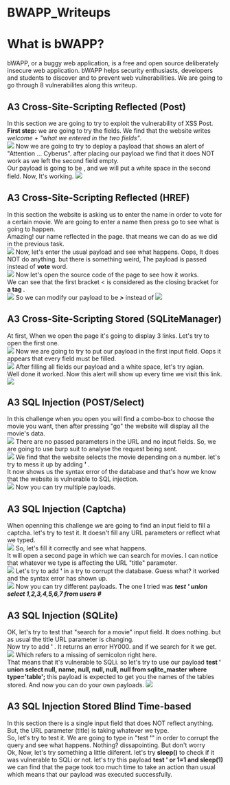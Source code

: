 # BWAPP_Writeups

<h1>What is bWAPP?</h1>
  bWAPP, or a buggy web application, is a free and open source deliberately insecure web application. bWAPP helps security enthusiasts, developers and students to discover and to prevent web vulnerabilities. We are going to go through 8 vulnerabilites along this writeup.

<h2>A3 Cross-Site-Scripting Reflected (Post)</h2>
In this section we are going to try to exploit the vulnerability of XSS Post.<br>
<b>First step:</b> we are going to try the fields. We find that the website writes <em>welcome + "what we entered in the two fields"</em>.<br>
<img src="Screenshot%202023-04-05%20054239.png">
Now we are going to try to deploy a payload that shows an alert of "Attention ... Cyberus". after placing our payload we find that it does NOT work as we left the second field empty.<br>
Our payload is going to be <em><b><script> alert("Attention ... Cyberus") </script></b></em>, and we will put a white space in the second field. Now, It's working.
<img src="Screenshot%202023-04-05%20054239.png">

<h2>A3 Cross-Site-Scripting Reflected (HREF)</h2>
In this section the website is asking us to enter the name in order to vote for a certain movie. We are going to enter a name then press go to see what is going to happen.<br>
Amazing! our name reflected in the page. that means we can do as we did in the previous task.<br>
<img src="Screenshot 2023-04-05 054447.png">
Now, let's enter the usual payload <em><b><script> alert("Attention ... Cyberus") </script></b></em> and see what happens. Oops, It does NOT do anything. but there is something weird, The payload is passed instead of <b>vote</b> word.<br>
<img src="Screenshot 2023-04-05 054623.png">
Now let's open the source code of the page to see how it works.<br>
We can see that the first bracket < is considered as the closing bracket for <b> a tag </b>.<br>
<img src="Screenshot 2023-04-05 054719.png">
So we can modify our payload to be <em><b>><script> alert("Attention ... Cyberus") </script></b></em> instead of <em><b><script> alert("Attention ... Cyberus") </script></b></em>
<img src="Screenshot 2023-04-05 054831.png">

<h2>A3 Cross-Site-Scripting Stored (SQLiteManager)</h2>
At first, When we open the page it's going to display 3 links. Let's try to open the first one.<br>
<img src="Screenshot 2023-04-08 020237.png">
Now we are going to try to put our payload in the first input field. Oops it appears that every field must be filled.<br>
<img src="Screenshot 2023-04-08 020503.png">
After filling all fields our payload and a white space, let's try agian.<br>
Well done it worked. Now this alert will show up every time we visit this link.
<img src="Screenshot 2023-04-08 020531.png">

<h2>A3 SQL Injection (POST/Select)</h2>
In this challenge when you open you will find a combo-box to choose the movie you want, then after pressing "go" the website will display all the movie's data.<br>
<img src="Screenshot 2023-04-08 040313.png">
There are no passed parameters in the URL and no input fields. So, we are going to use burp suit to analyse the request being sent.<br>
<img src="Screenshot 2023-04-08 040340.png">
We find that the website selects the movie depending on a number. let's try to mess it up by adding <b> ' </b>.<br>
It now shows us the syntax error of the database and that's how we know that the website is vulnerable to SQL injection.<br>
<img src="Screenshot 2023-04-08 040405.png">
Now you can try multiple payloads.

<h2>A3 SQL Injection (Captcha)</h2>
When openning this challenge we are going to find an input field to fill a captcha. let's try to test it. It doesn't fill any URL parameters or reflect what we typed.<br>
<img src="Screenshot 2023-04-08 043933.png">
So, let's fill it correctly and see what happens.<br>
It will open a second page in which we can search for movies. I can notice that whatever we type is affecting the URL "title" parameter.<br>
<img src="Screenshot 2023-04-08 044349.png">
Let's try to add <b> ' </b> in a try to corrupt the database. Guess what? it worked and the syntax error has shown up. <br>
<img src="Screenshot 2023-04-08 044420.png">
Now you can try different payloads. The one I tried was <b><em> test ' union select 1,2,3,4,5,6,7 from users # </em></b>

<h2>A3 SQL Injection (SQLite)</h2>
OK, let's try to test that "search for a movie" input field. It does nothing. but as usual the title URL parameter is changing.<br>
Now try to add <b> ' </b>. It returns an error HY000. and if we search for it we get.
<img src="Screenshot 2023-04-08 050938.png">
Which refers to a missing of semicolon right here.<br>
That means that it's vulnerable to SQLi. so let's try to use our payload <b> test ' union select null, name, null, null, null, null from sqlite_master where type='table';</b> this payload is expected to get you the names of the tables stored. And now you can do your own payloads.
<img src="Screenshot 2023-04-08 052158.png">


<h2>A3 SQL Injection Stored Blind Time-based</h2>
In this section there is a single input field that does NOT reflect anything. But, the URL parameter (title) is taking whatever we type.<br>
So, let's try to test it. We are going to type in "test <b>'</b>" in order to corrupt the query and see what happens. Nothing? dissapointing. But don't worry<br>
Ok, Now, let's try something a little diiferent. let's try <b>sleep()</b> to check if it was vulnerable to SQLi or not. let's try this payload <b> test ' or 1=1 and sleep(1) </b> we can find that the page took too much time to take an action than usual which means that our payload was executed successfully. 
